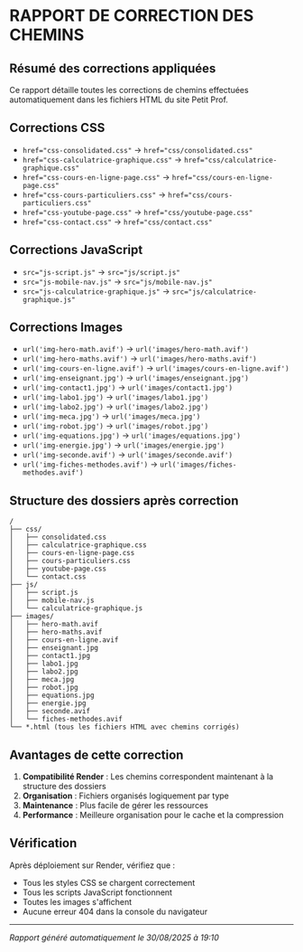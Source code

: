 # RAPPORT DE CORRECTION DES CHEMINS

## Résumé des corrections appliquées

Ce rapport détaille toutes les corrections de chemins effectuées automatiquement
dans les fichiers HTML du site Petit Prof.

## Corrections CSS
- `href="css-consolidated.css"` → `href="css/consolidated.css"`
- `href="css-calculatrice-graphique.css"` → `href="css/calculatrice-graphique.css"`
- `href="css-cours-en-ligne-page.css"` → `href="css/cours-en-ligne-page.css"`
- `href="css-cours-particuliers.css"` → `href="css/cours-particuliers.css"`
- `href="css-youtube-page.css"` → `href="css/youtube-page.css"`
- `href="css-contact.css"` → `href="css/contact.css"`

## Corrections JavaScript
- `src="js-script.js"` → `src="js/script.js"`
- `src="js-mobile-nav.js"` → `src="js/mobile-nav.js"`
- `src="js-calculatrice-graphique.js"` → `src="js/calculatrice-graphique.js"`

## Corrections Images
- `url('img-hero-math.avif')` → `url('images/hero-math.avif')`
- `url('img-hero-maths.avif')` → `url('images/hero-maths.avif')`
- `url('img-cours-en-ligne.avif')` → `url('images/cours-en-ligne.avif')`
- `url('img-enseignant.jpg')` → `url('images/enseignant.jpg')`
- `url('img-contact1.jpg')` → `url('images/contact1.jpg')`
- `url('img-labo1.jpg')` → `url('images/labo1.jpg')`
- `url('img-labo2.jpg')` → `url('images/labo2.jpg')`
- `url('img-meca.jpg')` → `url('images/meca.jpg')`
- `url('img-robot.jpg')` → `url('images/robot.jpg')`
- `url('img-equations.jpg')` → `url('images/equations.jpg')`
- `url('img-energie.jpg')` → `url('images/energie.jpg')`
- `url('img-seconde.avif')` → `url('images/seconde.avif')`
- `url('img-fiches-methodes.avif')` → `url('images/fiches-methodes.avif')`


## Structure des dossiers après correction

```
/
├── css/
│   ├── consolidated.css
│   ├── calculatrice-graphique.css
│   ├── cours-en-ligne-page.css
│   ├── cours-particuliers.css
│   ├── youtube-page.css
│   └── contact.css
├── js/
│   ├── script.js
│   ├── mobile-nav.js
│   └── calculatrice-graphique.js
├── images/
│   ├── hero-math.avif
│   ├── hero-maths.avif
│   ├── cours-en-ligne.avif
│   ├── enseignant.jpg
│   ├── contact1.jpg
│   ├── labo1.jpg
│   ├── labo2.jpg
│   ├── meca.jpg
│   ├── robot.jpg
│   ├── equations.jpg
│   ├── energie.jpg
│   ├── seconde.avif
│   └── fiches-methodes.avif
└── *.html (tous les fichiers HTML avec chemins corrigés)
```

## Avantages de cette correction

1. **Compatibilité Render** : Les chemins correspondent maintenant à la structure des dossiers
2. **Organisation** : Fichiers organisés logiquement par type
3. **Maintenance** : Plus facile de gérer les ressources
4. **Performance** : Meilleure organisation pour le cache et la compression

## Vérification

Après déploiement sur Render, vérifiez que :
- Tous les styles CSS se chargent correctement
- Tous les scripts JavaScript fonctionnent
- Toutes les images s'affichent
- Aucune erreur 404 dans la console du navigateur

---
*Rapport généré automatiquement le 30/08/2025 à 19:10*

